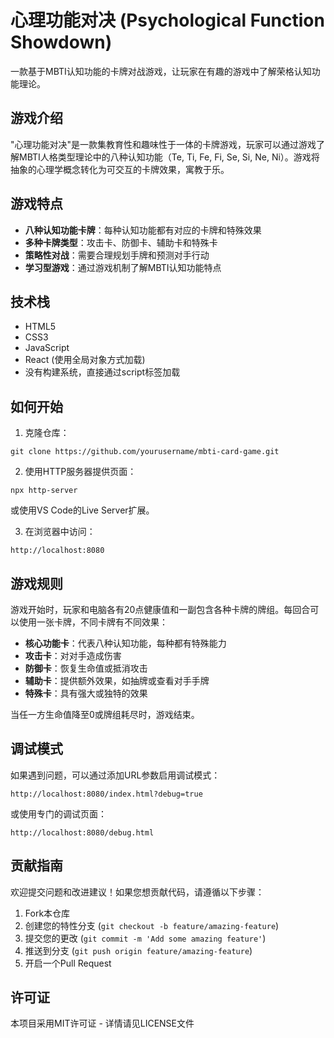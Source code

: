 # 心理功能对决 (Psychological Function Showdown)

一款基于MBTI认知功能的卡牌对战游戏，让玩家在有趣的游戏中了解荣格认知功能理论。

## 游戏介绍

"心理功能对决"是一款集教育性和趣味性于一体的卡牌游戏，玩家可以通过游戏了解MBTI人格类型理论中的八种认知功能（Te, Ti, Fe, Fi, Se, Si, Ne, Ni）。游戏将抽象的心理学概念转化为可交互的卡牌效果，寓教于乐。

## 游戏特点

- **八种认知功能卡牌**：每种认知功能都有对应的卡牌和特殊效果
- **多种卡牌类型**：攻击卡、防御卡、辅助卡和特殊卡
- **策略性对战**：需要合理规划手牌和预测对手行动
- **学习型游戏**：通过游戏机制了解MBTI认知功能特点

## 技术栈

- HTML5
- CSS3
- JavaScript
- React (使用全局对象方式加载)
- 没有构建系统，直接通过script标签加载

## 如何开始

1. 克隆仓库：
```
git clone https://github.com/yourusername/mbti-card-game.git
```

2. 使用HTTP服务器提供页面：
```
npx http-server
```
或使用VS Code的Live Server扩展。

3. 在浏览器中访问：
```
http://localhost:8080
```

## 游戏规则

游戏开始时，玩家和电脑各有20点健康值和一副包含各种卡牌的牌组。每回合可以使用一张卡牌，不同卡牌有不同效果：

- **核心功能卡**：代表八种认知功能，每种都有特殊能力
- **攻击卡**：对对手造成伤害
- **防御卡**：恢复生命值或抵消攻击
- **辅助卡**：提供额外效果，如抽牌或查看对手手牌
- **特殊卡**：具有强大或独特的效果

当任一方生命值降至0或牌组耗尽时，游戏结束。

## 调试模式

如果遇到问题，可以通过添加URL参数启用调试模式：
```
http://localhost:8080/index.html?debug=true
```

或使用专门的调试页面：
```
http://localhost:8080/debug.html
```

## 贡献指南

欢迎提交问题和改进建议！如果您想贡献代码，请遵循以下步骤：

1. Fork本仓库
2. 创建您的特性分支 (`git checkout -b feature/amazing-feature`)
3. 提交您的更改 (`git commit -m 'Add some amazing feature'`)
4. 推送到分支 (`git push origin feature/amazing-feature`)
5. 开启一个Pull Request

## 许可证

本项目采用MIT许可证 - 详情请见LICENSE文件 